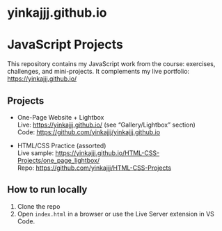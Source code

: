 # yinkajjj.github.io
# JavaScript Projects

This repository contains my JavaScript work from the course: exercises, challenges, and mini-projects.
It complements my live portfolio: https://yinkajjj.github.io/

## Projects
- One-Page Website + Lightbox  
  Live: https://yinkajjj.github.io/ (see “Gallery/Lightbox” section)  
  Code: https://github.com/yinkajjj/yinkajjj.github.io

- HTML/CSS Practice (assorted)  
  Live sample: https://yinkajjj.github.io/HTML-CSS-Projects/one_page_lightbox/  
  Repo: https://github.com/yinkajjj/HTML-CSS-Projects

## How to run locally
1. Clone the repo
2. Open `index.html` in a browser or use the Live Server extension in VS Code.

